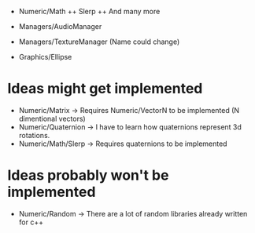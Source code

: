 + Numeric/Math
++ Slerp
++ And many more

+ Managers/AudioManager
+ Managers/TextureManager (Name could change)
+ Graphics/Ellipse

# Ideas might get implemented
+ Numeric/Matrix -> Requires Numeric/VectorN<T> to be implemented (N dimentional vectors)
+ Numeric/Quaternion -> I have to learn how quaternions represent 3d rotations.
+ Numeric/Math/Slerp -> Requires quaternions to be implemented

# Ideas probably won't be implemented
+ Numeric/Random -> There are a lot of random libraries already written for c++ 

